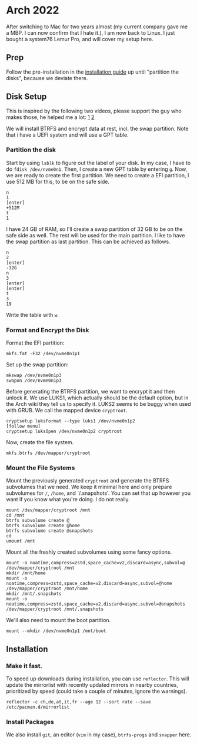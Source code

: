 # Arch 2022

After switching to Mac for two years almost (my current company gave me a MBP. I can now confirm that I hate it.), I am now back to Linux.
I just bought a system76 Lemur Pro, and will cover my setup here.

## Prep

Follow the pre-installation in the [installation guide](https://wiki.archlinux.org/title/Installation_guide) up until "partition the disks", because we deviate there.

## Disk Setup

This is inspired by the following two videos, please support the guy who makes those, he helped me a lot: [1](https://www.youtube.com/watch?v=sm_fuBeaOqE) [2](https://www.youtube.com/watch?v=sm_fuBeaOqE)

We will install BTRFS and encrypt data at rest, incl. the swap partition. Note that i have a UEFI system and will use a GPT table.

### Partition the disk

Start by using `lsblk` to figure out the label of your disk. In my case, I have to do `fdisk /dev/nvme0n1`. Then, I create a new GPT table by entering `g`. Now, we are ready to create the first partition. We need to create a EFI partition, I use 512 MB for this, to be on the safe side.

    n
    1
    [enter]
    +512M
    t
    1
 
I have 24 GB of RAM, so I'll create a swap partition of 32 GB to be on the safe side as well. The rest will be used for the main partition. I like to have the swap partition as last partition. This can be achieved as follows.

    n
    2
    [enter]
    -32G
    n
    3
    [enter]
    [enter]
    t
    3
    19

Write the table with `w`.
  
### Format and Encrypt the Disk

Format the EFI partition:

    mkfs.fat -F32 /dev/nvme0n1p1
    
Set up the swap partition:

    mkswap /dev/nvme0n1p3
    swapon /dev/nvme0n1p3

Before generating the BTRFS partition, we want to encrypt it and then unlock it. We use LUKS1, which actually should be the default option, but in the Arch wiki they tell us to specify it. LUKS2 seems to be buggy when used with GRUB. We call the mapped device `cryptroot`.

    cryptsetup luksFormat --type luks1 /dev/nvme0n1p2
    [follow menu]
    cryptsetup luksOpen /dev/nvme0n1p2 cryptroot
    
Now, create the file system.

    mkfs.btrfs /dev/mapper/cryptroot
    
### Mount the File Systems

Mount the previously generated `cryptroot` and generate the BTRFS subvolumes that we need. We keep it minimal here and only prepare subvolumes for `/`, `/home`, and `/.snapshots'.
You can set that up however you want if you know what you're doing. I do not really.

    mount /dev/mapper/cryptroot /mnt
    cd /mnt
    btrfs subvolume create @
    btrfs subvolume create @home
    btrfs subvolume create @snapshots
    cd
    umount /mnt
    
Mount all the freshly created subvolumes using some fancy options.

    mount -o noatime,compress=zstd,space_cache=v2,discard=async,subvol=@ /dev/mapper/cryptroot /mnt
    mkdir /mnt/home
    mount -o noatime,compress=zstd,space_cache=v2,discard=async,subvol=@home /dev/mapper/cryptroot /mnt/home
    mkdir /mnt/.snapshots
    mount -o noatime,compress=zstd,space_cache=v2,discard=async,subvol=@snapshots /dev/mapper/cryptroot /mnt/.snapshots
    
We'll also need to mount the boot partition.

    mount --mkdir /dev/nvme0n1p1 /mnt/boot

## Installation

### Make it fast.

To speed up downloads during installation, you can use `reflector`.
This will update the mirrorlist with recently updated mirrors in nearby countries, prioritized by speed (could take a couple of minutes, ignore the warnings).

    reflector -c ch,de,at,it,fr --age 12 --sort rate --save /etc/pacman.d/mirrorlist

### Install Packages

We also install `git`, an editor (`vim` in my case), `btrfs-progs` and `snapper` here.
